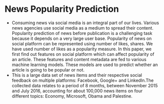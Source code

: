 # News Popularity Prediction
<ul>
<li>Consuming news via social media is an integral part of our lives. Various news agencies use social media as a medium to spread their content. Popularity prediction of news before publication is a challenging task because it depends on a very large user base. Popularity of news on social platform can be represented using number of likes, shares. We have used number of likes as a popularity measure. In this paper, we first find out features on social platform which can affect popularity of an article. These features and content metadata are fed to various machine learning models. These models are used to predict whether an article is going to be popular or not.</li>
<li>This is a large data set of news items and their respective social feedback on multiple platforms: Facebook, Google+ and LinkedIn.The collected data relates to a period of 8 months, between November 2015 and July 2016, accounting for about 100,000 news items on four different topics: Economy, Microsoft, Obama and Palestine.</li>
</ul>
